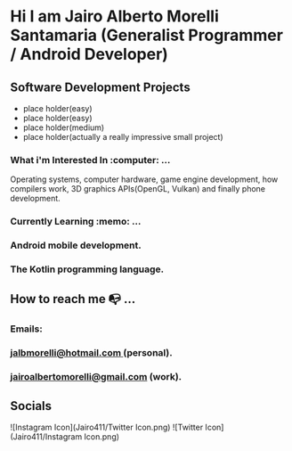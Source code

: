 # Hi I am Jairo Alberto Morelli Santamaria (Generalist Programmer / Android Developer)
<h2>Software Development Projects</h2>
<ul>
 <li>place holder(easy)</li>
 <li>place holder(easy)</li>
 <li>place holder(medium)</li>
 <li>place holder(actually a really impressive small project)</li>
</ul>

<h3> What i'm Interested In :computer: ...</h3> 

<p> Operating systems, computer hardware, game engine development, how compilers work, 3D 
graphics APIs(OpenGL, Vulkan) and finally phone development.</p>

<h3> Currently Learning :memo: ... </h3> 
<h3> Android mobile development.<h3>
<h3> The Kotlin programming language.</h3>

## How to reach me :mailbox_with_no_mail: ... 
<h3> Emails: </h3>
<h3>  <a href="mailto:jalbmorelli@hotmail.com"> jalbmorelli@hotmail.com </a> (personal). </h3>
<h3><a href="mailto:jairoalbertomorelli@gmail.com"\>jairoalbertomorelli@gmail.com</a> (work). </h3> 
<h2> Socials </h2> 
![Instagram Icon](Jairo411/Twitter Icon.png)
![Twitter Icon](Jairo411/Instagram Icon.png)



